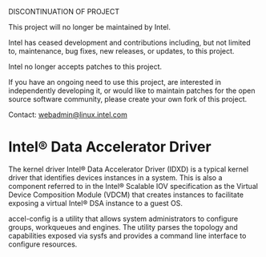 DISCONTINUATION OF PROJECT

This project will no longer be maintained by Intel.

Intel has ceased development and contributions including, but not limited to, maintenance, bug fixes, new releases, or updates, to this project.  

Intel no longer accepts patches to this project.

If you have an ongoing need to use this project, are interested in independently developing it, or would like to maintain patches for the open source software community, please create your own fork of this project.  

Contact: webadmin@linux.intel.com
# Intel® Data Accelerator Driver

The kernel driver Intel® Data Accelerator Driver (IDXD)  is a typical kernel driver that identifies devices instances in a system. This is also a component referred to in the Intel® Scalable IOV specification as the Virtual Device Composition Module (VDCM) that creates instances to facilitate exposing a virtual Intel® DSA instance to a guest OS.

accel-config is a utility that allows system administrators to configure groups, workqueues and engines. The utility parses the topology and capabilities exposed via sysfs and provides a command line interface to configure resources.
